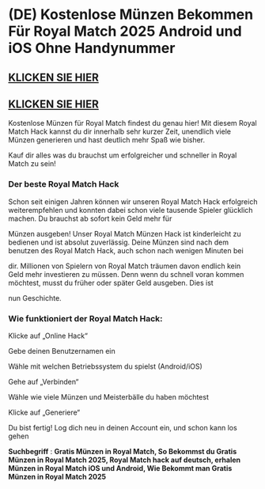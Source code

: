 # (DE) Kostenlose Münzen Bekommen Für Royal Match 2025 Android und iOS Ohne Handynummer

## [KLICKEN SIE HIER](https://lokiesguide.store/de/royal-match-deutsch)

## [KLICKEN SIE HIER](https://lokiesguide.store/de/royal-match-deutsch)

Kostenlose Münzen für Royal Match findest du genau hier! Mit diesem Royal Match Hack kannst du dir innerhalb sehr kurzer Zeit, unendlich viele Münzen generieren und hast deutlich mehr Spaß wie bisher. 

Kauf dir alles was du brauchst um erfolgreicher und schneller in Royal Match zu sein!

### Der beste Royal Match Hack

Schon seit einigen Jahren können wir unseren Royal Match Hack erfolgreich weiterempfehlen und konnten dabei schon viele tausende Spieler glücklich machen. Du brauchst ab sofort kein Geld mehr für 

Münzen ausgeben! Unser Royal Match Münzen Hack ist kinderleicht zu bedienen und ist absolut zuverlässig. Deine Münzen sind nach dem benutzen des Royal Match Hack, auch schon nach wenigen Minuten bei 

dir. Millionen von Spielern von Royal Match träumen davon endlich kein Geld mehr investieren zu müssen. Denn wenn du schnell voran kommen möchtest, musst du früher oder später Geld ausgeben. Dies ist 

nun Geschichte.

### Wie funktioniert der Royal Match Hack:

Klicke auf „Online Hack“

Gebe deinen Benutzernamen ein

Wähle mit welchen Betriebssystem du spielst (Android/iOS)

Gehe auf „Verbinden“

Wähle wie viele Münzen und Meisterbälle du haben möchtest

Klicke auf „Generiere“

Du bist fertig! Log dich neu in deinen Account ein, und schon kann los gehen


**Suchbegriff** : **Gratis Münzen in Royal Match, So Bekommst du Gratis Münzen in Royal Match 2025, Royal Match hack auf deutsch, erhalen Münzen in Royal Match iOS und Android, Wie Bekommt man Gratis Münzen in Royal Match 2025**
